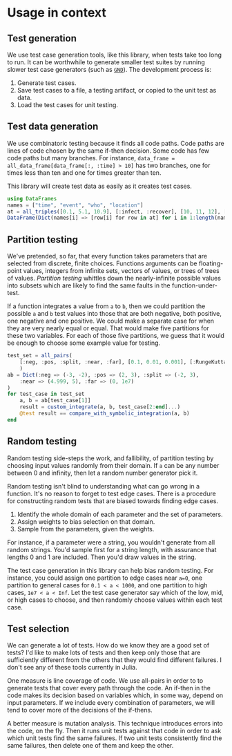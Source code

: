 # Usage in context

## Test generation

We use test case generation tools, like this library, when tests take
too long to run. It can be worthwhile to generate smaller test suites
by running slower test case generators (such as [`GND`](@ref)). The development
process is:

1. Generate test cases.
2. Save test cases to a file, a testing artifact, or copied to the unit test
   as data.
3. Load the test cases for unit testing.

## Test data generation

We use combinatoric testing because it finds all code paths. Code
paths are lines of code chosen by the same if-then decision.
Some code has few code paths but many branches. For instance,
`data_frame = all_data_frame[data_frame[:, :time] > 10]` has two
branches, one for times less than ten and one for times greater than ten.

This library will create test data as easily as it creates test cases.

```julia
using DataFrames
names = ["time", "event", "who", "location"]
at = all_triples([0.1, 5.1, 10.9], [:infect, :recover], [10, 11, 12], ["forest", "home"])
DataFrame(Dict(names[i] => [row[i] for row in at] for i in 1:length(names))...)
```


## Partition testing

We've pretended, so far, that every function takes parameters that are
selected from discrete, finite choices. Functions arguments can be floating-point
values, integers from infinite sets, vectors of values, or trees of trees of values.
*Partition testing* whittles down the nearly-infinite possible values into
subsets which are likely to find the same faults in the function-under-test.

If a function integrates a value from `a` to `b`, then we could partition the
possible `a` and `b` test values into those that are both negative, both positive,
one negative and one positive. We could make a separate case for when they are
very nearly equal or equal. That would make five partitions for these two
variables. For each of those five partitions, we guess that it would be enough
to choose some example value for testing.

```julia
test_set = all_pairs(
    [:neg, :pos, :split, :near, :far], [0.1, 0.01, 0.001], [:RungeKutta, :Midpoint]
    )
ab = Dict(:neg => (-3, -2), :pos => (2, 3), :split => (-2, 3),
    :near => (4.999, 5), :far => (0, 1e7)
)
for test_case in test_set
    a, b = ab[test_case[1]]
    result = custom_integrate(a, b, test_case[2:end]...)
    @test result == compare_with_symbolic_integration(a, b)
end
```

## Random testing

Random testing side-steps the work, and fallibility, of partition testing
by choosing input values randomly from their domain. If `a` can be any number
between 0 and infinity, then let a random number generator pick it.

Random testing isn't blind to understanding what can go wrong in a function.
It's no reason to forget to test edge cases. There is a procedure for
constructing random tests that are biased towards finding edge cases.

1. Identify the whole domain of each parameter and the set of parameters.
2. Assign weights to bias selection on that domain.
3. Sample from the parameters, given the weights.

For instance, if a parameter were a string, you wouldn't generate from all
random strings. You'd sample first for a string length, with assurance that
lengths 0 and 1 are included. Then you'd draw values in the string.

The test case generation in this library can help bias random testing.
For instance, you could assign one partition to edge cases near `a=0`,
one partition to general cases for `0.1 < a < 1000`, and one partition to
high cases, `1e7 < a < Inf`. Let the test case generator say which of
the low, mid, or high cases to choose, and then randomly choose values
within each test case.


## Test selection

We can generate a lot of tests. How do we know they are a good set
of tests? I'd like to make lots of tests and then keep only those
that are sufficiently different from the others that they would
find different failures. I don't see any of these tools currently in
Julia.

One measure is line coverage of code. We use all-pairs in order to
to generate tests that cover every path through the code. An if-then
in the code makes its decision based on variables which, in some way,
depend on input parameters. If we include every combination of parameters,
we will tend to cover more of the decisions of the if-thens.

A better measure is mutation analysis. This technique introduces errors
into the code, on the fly. Then it runs unit tests against that code
in order to ask which unit tests find the same failures. If two unit
tests consistently find the same failures, then delete one of them
and keep the other.
